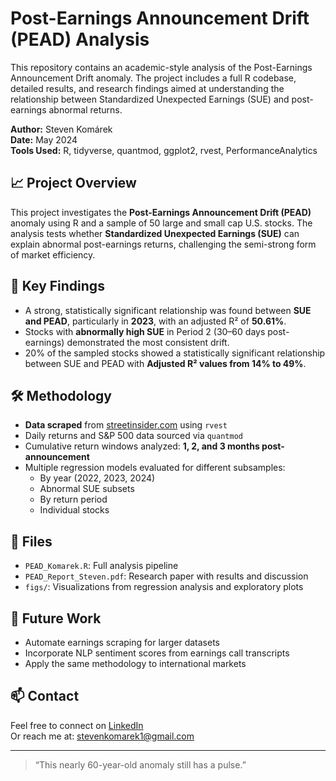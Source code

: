 # Post-Earnings Announcement Drift (PEAD) Analysis

This repository contains an academic-style analysis of the Post-Earnings Announcement Drift anomaly. The project includes a full R codebase, detailed results, and research findings aimed at understanding the relationship between Standardized Unexpected Earnings (SUE) and post-earnings abnormal returns.

**Author:** Steven Komárek  
**Date:** May 2024  
**Tools Used:** R, tidyverse, quantmod, ggplot2, rvest, PerformanceAnalytics

## 📈 Project Overview

This project investigates the **Post-Earnings Announcement Drift (PEAD)** anomaly using R and a sample of 50 large and small cap U.S. stocks. The analysis tests whether **Standardized Unexpected Earnings (SUE)** can explain abnormal post-earnings returns, challenging the semi-strong form of market efficiency.

## 🧠 Key Findings

- A strong, statistically significant relationship was found between **SUE and PEAD**, particularly in **2023**, with an adjusted R² of **50.61%**.
- Stocks with **abnormally high SUE** in Period 2 (30–60 days post-earnings) demonstrated the most consistent drift.
- 20% of the sampled stocks showed a statistically significant relationship between SUE and PEAD with **Adjusted R² values from 14% to 49%**.

## 🛠 Methodology

- **Data scraped** from [streetinsider.com](https://www.streetinsider.com) using `rvest`
- Daily returns and S&P 500 data sourced via `quantmod`
- Cumulative return windows analyzed: **1, 2, and 3 months post-announcement**
- Multiple regression models evaluated for different subsamples:
  - By year (2022, 2023, 2024)
  - Abnormal SUE subsets
  - By return period
  - Individual stocks

## 📁 Files

- `PEAD_Komarek.R`: Full analysis pipeline
- `PEAD_Report_Steven.pdf`: Research paper with results and discussion
- `figs/`: Visualizations from regression analysis and exploratory plots

## 🧪 Future Work

- Automate earnings scraping for larger datasets
- Incorporate NLP sentiment scores from earnings call transcripts
- Apply the same methodology to international markets

## 📫 Contact

Feel free to connect on [LinkedIn](https://www.linkedin.com/in/steven-komarek-90a680220)  
Or reach me at: stevenkomarek1@gmail.com

---

> “This nearly 60-year-old anomaly still has a pulse.”
